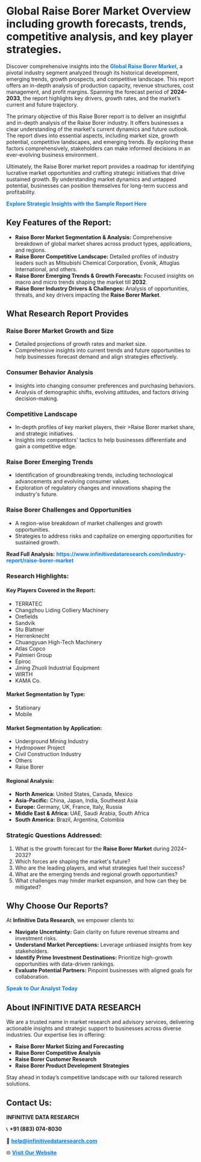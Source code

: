 <h1>Global Raise Borer Market Overview including growth forecasts, trends, competitive analysis, and key player strategies.</h1>
<p>
Discover comprehensive insights into the 
<a href="https://www.infinitivedataresearch.com/industry-report/raise-borer-market" rel="dofollow" style="color: #007BFF; text-decoration: none;"><strong>Global Raise Borer Market</strong></a>, a pivotal industry segment analyzed through its historical development, emerging trends, growth prospects, and competitive landscape. This report offers an in-depth analysis of production capacity, revenue structures, cost management, and profit margins. Spanning the forecast period of <strong>2024–2033</strong>, the report highlights key drivers, growth rates, and the market’s current and future trajectory.
</p>
<p>
The primary objective of this Raise Borer report is to deliver an insightful and in-depth analysis of the Raise Borer industry. It offers businesses a clear understanding of the market's current dynamics and future outlook. The report dives into essential aspects, including market size, growth potential, competitive landscapes, and emerging trends. By exploring these factors comprehensively, stakeholders can make informed decisions in an ever-evolving business environment.
</p>
<p>
Ultimately, the Raise Borer market report provides a roadmap for identifying lucrative market opportunities and crafting strategic initiatives that drive sustained growth. By understanding market dynamics and untapped potential, businesses can position themselves for long-term success and profitability.
</p>
<p>
<a href="https://www.infinitivedataresearch.com/request-sample/reportId=103222" style="color: #007BFF; text-decoration: none;"><strong>Explore Strategic Insights with the Sample Report Here</strong></a>
</p>

<h2>Key Features of the Report:</h2>
<ul>
<li><strong>Raise Borer Market Segmentation & Analysis:</strong> Comprehensive breakdown of global market shares across product types, applications, and regions.</li>
<li><strong>Raise Borer Competitive Landscape:</strong> Detailed profiles of industry leaders such as Mitsubishi Chemical Corporation, Evonik, Altuglas International, and others.</li>
<li><strong>Raise Borer Emerging Trends & Growth Forecasts:</strong> Focused insights on macro and micro trends shaping the market till <strong>2032</strong>.</li>
<li><strong>Raise Borer Industry Drivers & Challenges:</strong> Analysis of opportunities, threats, and key drivers impacting the <strong>Raise Borer Market</strong>.</li>
</ul>

<h2>What Research Report Provides</h2>
<h3>Raise Borer Market Growth and Size</h3>
<ul>
<li>Detailed projections of growth rates and market size.</li>
<li>Comprehensive insights into current trends and future opportunities to help businesses forecast demand and align strategies effectively.</li>
</ul>

<h3>Consumer Behavior Analysis</h3>
<ul>
<li>Insights into changing consumer preferences and purchasing behaviors.</li>
<li>Analysis of demographic shifts, evolving attitudes, and factors driving decision-making.</li>
</ul>

<h3>Competitive Landscape</h3>
<ul>
<li>In-depth profiles of key market players, their >Raise Borer market share, and strategic initiatives.</li>
<li>Insights into competitors' tactics to help businesses differentiate and gain a competitive edge.</li>
</ul>

<h3>Raise Borer Emerging Trends</h3>
<ul>
<li>Identification of groundbreaking trends, including technological advancements and evolving consumer values.</li>
<li>Exploration of regulatory changes and innovations shaping the industry's future.</li>
</ul>

<h3>Raise Borer Challenges and Opportunities</h3>
<ul>
<li>A region-wise breakdown of market challenges and growth opportunities.</li>
<li>Strategies to address risks and capitalize on emerging opportunities for sustained growth.</li>
</ul>
<p><strong>Read Full Analysis:</strong> <a href="https://www.infinitivedataresearch.com/industry-report/raise-borer-market" rel="dofollow" style="color: #007BFF; text-decoration: none;"><strong>https://www.infinitivedataresearch.com/industry-report/raise-borer-market</strong></a></p>
<h3>Research Highlights:</h3>
<h4>Key Players Covered in the Report:</h4>
<ul><li>TERRATEC</li><li>Changzhou Liding Colliery Machinery</li><li>Orefields</li><li>Sandvik</li><li>Stu Blattner</li><li>Herrenknecht</li><li>Chuangyuan High-Tech Machinery</li><li>Atlas Copco</li><li>Palmieri Group</li><li>Epiroc</li><li>Jining Zhuoli Industrial Equipment</li><li>WIRTH</li><li>KAMA Co.</li></ul>
<h4>Market Segmentation by Type:</h4>
<ul><li>Stationary</li><li>Mobile</li></ul>
<h4>Market Segmentation by Application:</h4>
<ul><li>Underground Mining Industry</li><li>Hydropower Project</li><li>Civil Construction Industry</li><li>Others</li><li>Raise Borer</li></ul>

<h4>Regional Analysis:</h4>
<ul>
<li><strong>North America:</strong> United States, Canada, Mexico</li>
<li><strong>Asia-Pacific:</strong> China, Japan, India, Southeast Asia</li>
<li><strong>Europe:</strong> Germany, UK, France, Italy, Russia</li>
<li><strong>Middle East & Africa:</strong> UAE, Saudi Arabia, South Africa</li>
<li><strong>South America:</strong> Brazil, Argentina, Colombia</li>
</ul>

<h3>Strategic Questions Addressed:</h3>
<ol>
<li>What is the growth forecast for the <strong>Raise Borer Market</strong> during 2024–2032?</li>
<li>Which forces are shaping the market's future?</li>
<li>Who are the leading players, and what strategies fuel their success?</li>
<li>What are the emerging trends and regional growth opportunities?</li>
<li>What challenges may hinder market expansion, and how can they be mitigated?</li>
</ol>

<h2>Why Choose Our Reports?</h2>
<p>At <strong>Infinitive Data Research</strong>, we empower clients to:</p>
<ul>
<li><strong>Navigate Uncertainty:</strong> Gain clarity on future revenue streams and investment risks.</li>
<li><strong>Understand Market Perceptions:</strong> Leverage unbiased insights from key stakeholders.</li>
<li><strong>Identify Prime Investment Destinations:</strong> Prioritize high-growth opportunities with data-driven rankings.</li>
<li><strong>Evaluate Potential Partners:</strong> Pinpoint businesses with aligned goals for collaboration.</li>
</ul>
<p><a href="https://www.infinitivedataresearch.com/industry-report/raise-borer-market" rel="dofollow" style="color: #007BFF; text-decoration: none;"><strong>Speak to Our Analyst Today</strong></a></p>

<h2>About INFINITIVE DATA RESEARCH</h2>
<p>We are a trusted name in market research and advisory services, delivering actionable insights and strategic support to businesses across diverse industries. Our expertise lies in offering:</p>
<ul>
<li><strong>Raise Borer Market Sizing and Forecasting</strong></li>
<li><strong>Raise Borer Competitive Analysis</strong></li>
<li><strong>Raise Borer Customer Research</strong></li>
<li><strong>Raise Borer Product Development Strategies</strong></li>
</ul>
<p>Stay ahead in today’s competitive landscape with our tailored research solutions.</p>

<h2>Contact Us:</h2>
<p><strong>INFINITIVE DATA RESEARCH</strong></p>
<p>📞 <strong>+91 (883) 074-8030</strong></p>
<p>📧 <strong><a href="mailto:help@infinitivedataresearch.com" style="color: #007BFF;">help@infinitivedataresearch.com</a></strong></p>
<p>🌐 <strong><a href="https://www.infinitivedataresearch.com" rel="dofollow" style="color: #007BFF;">Visit Our Website</a></strong></p>